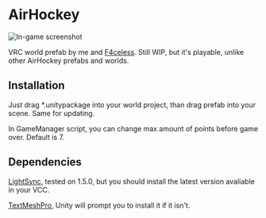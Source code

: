 # AirHockey

![In-game screenshot](screenshot.png)

VRC world prefab by me and [F4celess](https://github.com/F4celess). Still WIP, but it's playable, unlike other AirHockey prefabs and worlds.

## Installation

Just drag *.unitypackage into your world project, than drag prefab into your scene. Same for updating.

In GameManager script, you can change max amount of points before game over. Default is 7.

## Dependencies
[LightSync](https://github.com/MMMaellon/LightSync), tested on 1.5.0, but you should install the latest version avaliable in your VCC.

[TextMeshPro](https://docs.unity3d.com/Packages/com.unity.textmeshpro@3.2/manual/index.html), Unity will prompt you to install it if it isn't. 